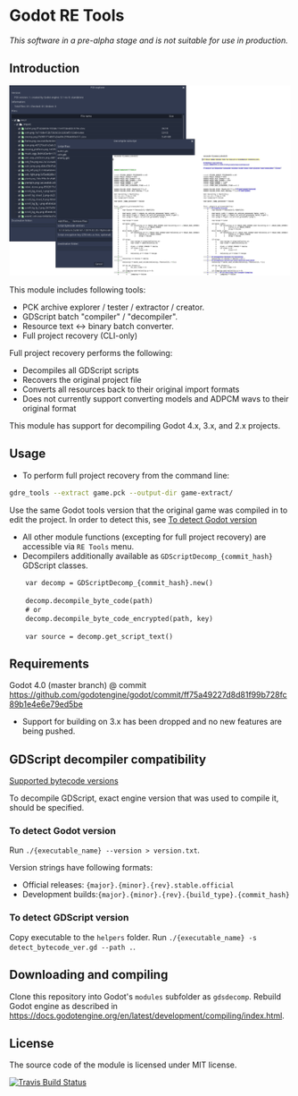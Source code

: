 # Godot RE Tools

*This software in a pre-alpha stage and is not suitable for use in production.*

## Introduction

![Code Screenshot](screenshot.png)

This module includes following tools:

- PCK archive explorer / tester / extractor / creator.
- GDScript batch "compiler" / "decompiler".
- Resource text <-> binary batch converter.
- Full project recovery (CLI-only)

Full project recovery performs the following:
- Decompiles all GDScript scripts
- Recovers the original project file
- Converts all resources back to their original import formats
 - Does not currently support converting models and ADPCM wavs to their original format

This module has support for decompiling Godot 4.x, 3.x, and 2.x projects.

## Usage

- To perform full project recovery from the command line:
```bash
gdre_tools --extract game.pck --output-dir game-extract/
```

Use the same Godot tools version that the original game was compiled in to edit the project. In order to detect this, see [To detect Godot version](#to-detect-godot-version)

- All other module functions (excepting for full project recovery) are accessible via `RE Tools` menu.
- Decompilers additionally available as `GDScriptDecomp_{commit_hash}` GDScript classes.

```gdscript
	var decomp = GDScriptDecomp_{commit_hash}.new()

	decomp.decompile_byte_code(path)
	# or
	decomp.decompile_byte_code_encrypted(path, key)

	var source = decomp.get_script_text()
```

## Requirements

Godot 4.0 (master branch) @ commit https://github.com/godotengine/godot/commit/ff75a49227d8d81f99b728fc89b1e4e6e79ed5be
- Support for building on 3.x has been dropped and no new features are being pushed.

## GDScript decompiler compatibility

[Supported bytecode versions](BYTECODE_HISTORY.md)

To decompile GDScript, exact engine version that was used to compile it, should be specified.

### To detect Godot version 

Run `./{executable_name} --version > version.txt`.

Version strings have following formats:
- Official releases: `{major}.{minor}.{rev}.stable.official`
- Development builds:`{major}.{minor}.{rev}.{build_type}.{commit_hash}`

### To detect GDScript version

Copy executable to the `helpers` folder.
Run `./{executable_name} -s detect_bytecode_ver.gd --path .`.

## Downloading and compiling

Clone this repository into Godot's `modules` subfolder as `gdsdecomp`.
Rebuild Godot engine as described in https://docs.godotengine.org/en/latest/development/compiling/index.html.

## License

The source code of the module is licensed under MIT license.

[![Travis Build Status](https://travis-ci.org/bruvzg/gdsdecomp.svg?branch=master)](https://travis-ci.org/bruvzg/gdsdecomp)
